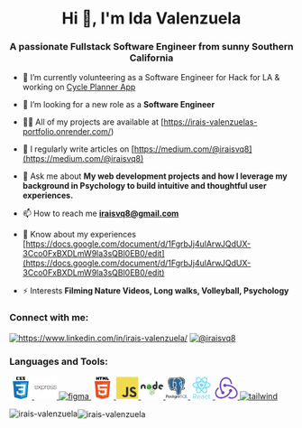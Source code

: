 <h1 align="center">Hi 👋, I'm Ida Valenzuela</h1>
<h3 align="center">A passionate Fullstack Software Engineer from sunny Southern California</h3>

- 🔭 I’m currently volunteering as a Software Engineer for Hack for LA & working on [Cycle Planner App](https://github.com/irais-valenzuela/cycle-planner-app) 

- 🤝 I’m looking for a new role as a **Software Engineer**

- 👨‍💻 All of my projects are available at [https://irais-valenzuelas-portfolio.onrender.com/)

- 📝 I regularly write articles on [https://medium.com/@iraisvq8](https://medium.com/@iraisvq8)

- 💬 Ask me about **My web development projects and how I leverage my background in Psychology to build intuitive and thoughtful user experiences.**

- 📫 How to reach me **iraisvq8@gmail.com**

- 📄 Know about my experiences [https://docs.google.com/document/d/1FgrbJj4ulArwJQdUX-3Cco0FxBXDLmW9la3sQBl0EB0/edit](https://docs.google.com/document/d/1FgrbJj4ulArwJQdUX-3Cco0FxBXDLmW9la3sQBl0EB0/edit)

- ⚡ Interests **Filming Nature Videos, Long walks, Volleyball, Psychology**

<h3 align="left">Connect with me:</h3>
<p align="left">
<a href="https://linkedin.com/in/https://www.linkedin.com/in/irais-valenzuela/" target="blank"><img align="center" src="https://raw.githubusercontent.com/rahuldkjain/github-profile-readme-generator/master/src/images/icons/Social/linked-in-alt.svg" alt="https://www.linkedin.com/in/irais-valenzuela/" height="30" width="40" /></a>
<a href="https://medium.com/@iraisvq8" target="blank"><img align="center" src="https://raw.githubusercontent.com/rahuldkjain/github-profile-readme-generator/master/src/images/icons/Social/medium.svg" alt="@iraisvq8" height="30" width="40" /></a>
</p>

<h3 align="left">Languages and Tools:</h3>
<p align="left"> <a href="https://www.w3schools.com/css/" target="_blank" rel="noreferrer"> <img src="https://raw.githubusercontent.com/devicons/devicon/master/icons/css3/css3-original-wordmark.svg" alt="css3" width="40" height="40"/> </a> <a href="https://expressjs.com" target="_blank" rel="noreferrer"> <img src="https://raw.githubusercontent.com/devicons/devicon/master/icons/express/express-original-wordmark.svg" alt="express" width="40" height="40"/> </a> <a href="https://www.figma.com/" target="_blank" rel="noreferrer"> <img src="https://www.vectorlogo.zone/logos/figma/figma-icon.svg" alt="figma" width="40" height="40"/> </a> <a href="https://www.w3.org/html/" target="_blank" rel="noreferrer"> <img src="https://raw.githubusercontent.com/devicons/devicon/master/icons/html5/html5-original-wordmark.svg" alt="html5" width="40" height="40"/> </a> <a href="https://developer.mozilla.org/en-US/docs/Web/JavaScript" target="_blank" rel="noreferrer"> <img src="https://raw.githubusercontent.com/devicons/devicon/master/icons/javascript/javascript-original.svg" alt="javascript" width="40" height="40"/> </a> <a href="https://nodejs.org" target="_blank" rel="noreferrer"> <img src="https://raw.githubusercontent.com/devicons/devicon/master/icons/nodejs/nodejs-original-wordmark.svg" alt="nodejs" width="40" height="40"/> </a> <a href="https://www.postgresql.org" target="_blank" rel="noreferrer"> <img src="https://raw.githubusercontent.com/devicons/devicon/master/icons/postgresql/postgresql-original-wordmark.svg" alt="postgresql" width="40" height="40"/> </a> <a href="https://reactjs.org/" target="_blank" rel="noreferrer"> <img src="https://raw.githubusercontent.com/devicons/devicon/master/icons/react/react-original-wordmark.svg" alt="react" width="40" height="40"/> </a> <a href="https://redux.js.org" target="_blank" rel="noreferrer"> <img src="https://raw.githubusercontent.com/devicons/devicon/master/icons/redux/redux-original.svg" alt="redux" width="40" height="40"/> </a> <a href="https://tailwindcss.com/" target="_blank" rel="noreferrer"> <img src="https://www.vectorlogo.zone/logos/tailwindcss/tailwindcss-icon.svg" alt="tailwind" width="40" height="40"/> </a> </p>

<p><img align="left" src="https://github-readme-stats.vercel.app/api/top-langs?username=irais-valenzuela&show_icons=true&locale=en&layout=compact" alt="irais-valenzuela" /></p>


<p><img align="center" src="https://github-readme-streak-stats.herokuapp.com/?user=irais-valenzuela&" alt="irais-valenzuela" /></p>
